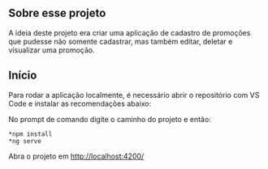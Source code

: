 ## Sobre esse projeto 

A ideia deste projeto era criar uma aplicação de cadastro de promoções que pudesse não somente cadastrar, mas também editar, deletar e visualizar uma promoção.

## Início

Para rodar a aplicação localmente, é necessário abrir o repositório com VS Code e instalar as recomendações abaixo:

No prompt de comando digite o caminho do projeto e então:

~~~
*npm install
*ng serve
~~~

Abra o projeto em <http://localhost:4200/>
